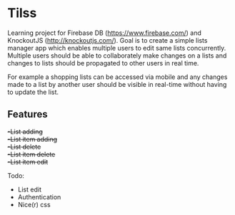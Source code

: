 Tilss
======

Learning project for Firebase DB (https://www.firebase.com/) and KnockoutJS (http://knockoutjs.com/). 
Goal is to create a simple lists manager app which enables multiple users to edit same lists concurrently.
Multiple users should be able to collaborately make changes on a lists and changes to lists 
should be propagated to other users in real time.

For example a shopping lists can be accessed via mobile and any changes made to a list by another user
should be visible in real-time without having to update the list.

Features 
-----
~~-List adding~~  
~~-List item adding~~  
~~-List delete~~  
~~-List item delete~~  
~~-List item edit~~ 

Todo:
- List edit
- Authentication 
- Nice(r) css
